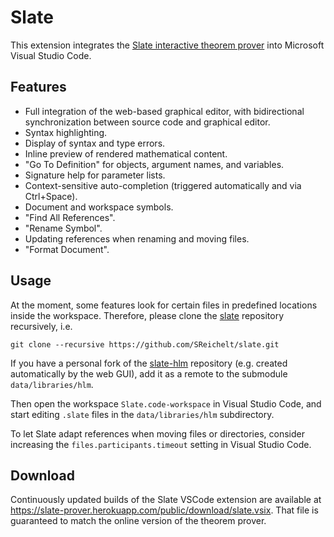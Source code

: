 # Slate

This extension integrates the [Slate interactive theorem prover](https://sreichelt.github.io/slate) into Microsoft Visual Studio Code.

## Features

* Full integration of the web-based graphical editor, with bidirectional synchronization between source code and graphical editor.
* Syntax highlighting.
* Display of syntax and type errors.
* Inline preview of rendered mathematical content.
* "Go To Definition" for objects, argument names, and variables.
* Signature help for parameter lists.
* Context-sensitive auto-completion (triggered automatically and via Ctrl+Space).
* Document and workspace symbols.
* "Find All References".
* "Rename Symbol".
* Updating references when renaming and moving files.
* "Format Document".

## Usage

At the moment, some features look for certain files in predefined locations inside the workspace. Therefore, please clone the [slate](https://github.com/SReichelt/slate) repository recursively, i.e.
```
git clone --recursive https://github.com/SReichelt/slate.git
```
If you have a personal fork of the [slate-hlm](https://github.com/SReichelt/slate-hlm) repository (e.g. created automatically by the web GUI), add it as a remote to the submodule `data/libraries/hlm`.

Then open the workspace `Slate.code-workspace` in Visual Studio Code, and start editing `.slate` files in the `data/libraries/hlm` subdirectory.

To let Slate adapt references when moving files or directories, consider increasing the `files.participants.timeout` setting in Visual Studio Code.

## Download

Continuously updated builds of the Slate VSCode extension are available at https://slate-prover.herokuapp.com/public/download/slate.vsix. That file is guaranteed to match the online version of the theorem prover.
